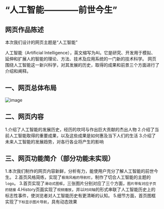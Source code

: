 “人工智能————前世今生”
======================
网页作品陈述
-------------
本次我们设计的网页主题是“人工智能”

人工智能（Artificial Intelligence），英文缩写为AI。它是研究、开发用于模拟、延伸和扩展人的智能的理论、方法、技术及应用系统的一门新的技术科学。
网页围绕人工智能这一新兴科学，对其发展的历史，取得的成果和前景三个方面进行了介绍和阐释。

一、网页总体布局
--------------
![image](https://github.com/CofJus/HTML-CSS/raw/master/demo/images/网页布局.png)

二、网页内容
-----------
1.介绍了人工智能的发展历史，经历的坎坷与作出巨大贡献的杰出人物
2.介绍了当前人工智能取得的重要成果，以及这些成果是如何惠及当下人们的生活
3.介绍了未来人工智能的发展趋势，对各行各业将产生的影响

三、网页功能简介（部分功能未实现）
---------------
1.本次我们制作的网页内容新鲜，分析有力，能使用户充分了解人工智能的前世今生。
2.首页风格简练，实现了`极简风格的导航栏`，制作了切合人工智能的主题的`logo`。
3.首页实现了`滑动式图框`，三张图片分别对应了三个方面，`图片带有对应子页的链接`
4.History页面实现了`视频播放`，并以`时间轴`的形式串联了人工智能历史上的标志性事件，使浏览者对人工智能历史有更清晰的认知。
5.细节方面，首页图框实现了`下标显示图片导航`，具有动态效果
